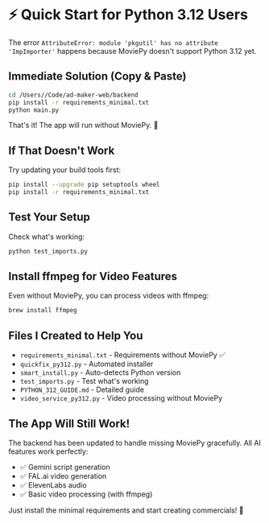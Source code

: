 # ⚡ Quick Start for Python 3.12 Users

The error `AttributeError: module 'pkgutil' has no attribute 'ImpImporter'` happens because MoviePy doesn't support Python 3.12 yet.

## Immediate Solution (Copy & Paste)

```bash
cd /Users//Code/ad-maker-web/backend
pip install -r requirements_minimal.txt
python main.py
```

That's it! The app will run without MoviePy. 🎉

## If That Doesn't Work

Try updating your build tools first:
```bash
pip install --upgrade pip setuptools wheel
pip install -r requirements_minimal.txt
```

## Test Your Setup

Check what's working:
```bash
python test_imports.py
```

## Install ffmpeg for Video Features

Even without MoviePy, you can process videos with ffmpeg:
```bash
brew install ffmpeg
```

## Files I Created to Help You

- `requirements_minimal.txt` - Requirements without MoviePy ✅
- `quickfix_py312.py` - Automated installer
- `smart_install.py` - Auto-detects Python version
- `test_imports.py` - Test what's working
- `PYTHON_312_GUIDE.md` - Detailed guide
- `video_service_py312.py` - Video processing without MoviePy

## The App Will Still Work!

The backend has been updated to handle missing MoviePy gracefully. All AI features work perfectly:
- ✅ Gemini script generation
- ✅ FAL.ai video generation  
- ✅ ElevenLabs audio
- ✅ Basic video processing (with ffmpeg)

Just install the minimal requirements and start creating commercials! 🚀
